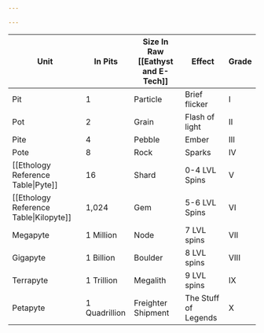```yaml
---

---
```

| Unit                               | In Pits       | Size In Raw [[Eathyst and E-Tech]] | Effect               | Grade |
| ---------------------------------- | ------------- | ---------------------------------- | -------------------- | ----- |
| Pit                                | 1             | Particle                           | Brief flicker        | I     |
| Pot                                | 2             | Grain                              | Flash of light       | II    |
| Pite                               | 4             | Pebble                             | Ember                | III   |
| Pote                               | 8             | Rock                               | Sparks               | IV    |
| [[Ethology Reference Table\|Pyte]] | 16            | Shard                              | 0-4 LVL Spins        | V     |
| [[Ethology Reference Table\|Kilopyte]]                           | 1,024         | Gem                                | 5-6 LVL Spins        | VI    |
| Megapyte                           | 1 Million     | Node                               | 7 LVL spins          | VII   |
| Gigapyte                           | 1 Billion     | Boulder                            | 8 LVL spins          | VIII  |
| Terrapyte                          | 1 Trillion    | Megalith                           | 9 LVL spins          | IX    |
| Petapyte                           | 1 Quadrillion | Freighter Shipment                 | The Stuff of Legends | X     |
